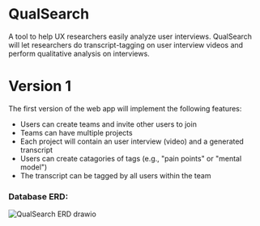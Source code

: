 # QualSearch
A tool to help UX researchers easily analyze user interviews. QualSearch will let researchers do transcript-tagging on user interview videos and perform qualitative analysis on interviews.

# Version 1
The first version of the web app will implement the following features:
- Users can create teams and invite other users to join
- Teams can have multiple projects
- Each project will contain an user interview (video) and a generated transcript
- Users can create catagories of tags (e.g., "pain points" or "mental model")
- The transcript can be tagged by all users within the team

### Database ERD:
![QualSearch ERD drawio](https://user-images.githubusercontent.com/36313876/212804640-7d861283-5172-4c6c-bae2-9ba9ab9a0070.png)
